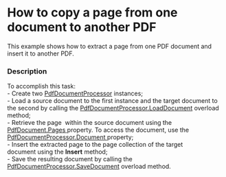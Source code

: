 # How to copy a page from one document to another PDF


This example shows how to extract a page from one PDF document and insert it to another PDF. 


<h3>Description</h3>

To accomplish this task:<br>-&nbsp;Create two&nbsp;<a href="https://documentation.devexpress.com/DocumentServer/DevExpress.Pdf.PdfDocumentProcessor.class">PdfDocumentProcessor</a> instances;<br>- Load&nbsp;a source document to the first&nbsp;instance and the&nbsp;target document to the second&nbsp;by calling the <a href="https://documentation.devexpress.com/DocumentServer/DevExpress.Pdf.PdfDocumentProcessor.LoadDocument.overloads">PdfDocumentProcessor.LoadDocument</a> overload method;<br>- Retrieve the&nbsp;page&nbsp; within&nbsp;the source document using the <a href="https://documentation.devexpress.com/CoreLibraries/DevExpress.Pdf.PdfDocument.Pages.property">PdfDocument.Pages </a>property. To access the document,&nbsp;use the <a href="https://documentation.devexpress.com/DocumentServer/DevExpress.Pdf.PdfDocumentProcessor.Document.property">PdfDocumentProcessor.Document </a>property;<br>- Insert the extracted&nbsp;page to the&nbsp;page collection of the target document&nbsp;using the <strong>Insert</strong> method;<br>- Save the resulting document by&nbsp;calling the<a href="https://documentation.devexpress.com/DocumentServer/DevExpress.Pdf.PdfDocumentProcessor.SaveDocument.overloads"> PdfDocumentProcessor.SaveDocument</a> overload method.

<br/>


